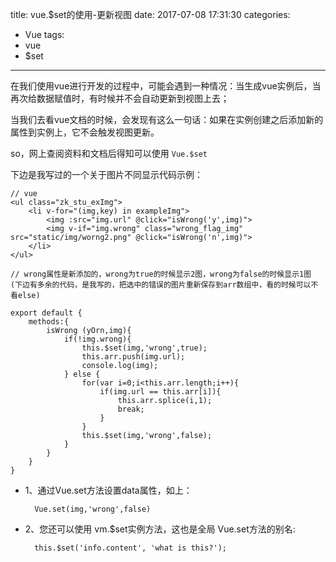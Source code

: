 title: vue.$set的使用-更新视图
date: 2017-07-08 17:31:30
categories:
- Vue
tags:
- vue
- $set
---

在我们使用vue进行开发的过程中，可能会遇到一种情况：当生成vue实例后，当再次给数据赋值时，有时候并不会自动更新到视图上去；

当我们去看vue文档的时候，会发现有这么一句话：如果在实例创建之后添加新的属性到实例上，它不会触发视图更新。

so，网上查阅资料和文档后得知可以使用 `Vue.$set`

下边是我写过的一个关于图片不同显示代码示例：
<!-- more -->
```
// vue
<ul class="zk_stu_exImg">
    <li v-for="(img,key) in exampleImg">
        <img :src="img.url" @click="isWrong('y',img)">
        <img v-if="img.wrong" class="wrong_flag_img" src="static/img/worng2.png" @click="isWrong('n',img)">
    </li>
</ul>

// wrong属性是新添加的，wrong为true的时候显示2图，wrong为false的时候显示1图
(下边有多余的代码，是我写的，把选中的错误的图片重新保存到arr数组中，看的时候可以不看else)

export default {
    methods:{
        isWrong (yOrn,img){
            if(!img.wrong){
                this.$set(img,'wrong',true);
                this.arr.push(img.url);
                console.log(img);
            } else {
                for(var i=0;i<this.arr.length;i++){
                    if(img.url == this.arr[i]){
                        this.arr.splice(i,1);
                        break;
                    }
                }
                this.$set(img,'wrong',false);
            }
        }
    }
}
```

* 1、通过Vue.set方法设置data属性，如上：

        Vue.set(img,'wrong',false)

* 2、您还可以使用 vm.$set实例方法，这也是全局 Vue.set方法的别名:

        this.$set('info.content', 'what is this?');
